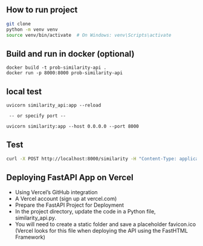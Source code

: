 ## How to run project 

```bash
git clone
python -m venv venv
source venv/bin/activate  # On Windows: venv\Scripts\activate
```

## Build and run in docker (optional)
```
docker build -t prob-similarity-api .
docker run -p 8000:8000 prob-similarity-api
```

## local test
```
uvicorn similarity_api:app --reload

 -- or specify port --

uvicorn similarity:app --host 0.0.0.0 --port 8000
```

## Test
```bash
curl -X POST http://localhost:8000/similarity -H "Content-Type: application/json" -d '{"a": "General Expense", "b": "Rental Expense"}'
```


## Deploying FastAPI App on Vercel
* Using Vercel’s GitHub integration
* A Vercel account (sign up at vercel.com)
* Prepare the FastAPI Project for Deployment
* In the project directory, update the code in a Python file, similarity_api.py. 
* You will need to create a static folder and save a placeholder favicon.ico (Vercel looks for this file when deploying the API using the FastHTML Framework)